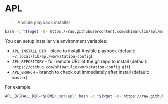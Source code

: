 # APL

> Ansible playbook installer

```bash
bash -c "$(wget -O- https://raw.githubusercontent.com/shimarulin/apl/master/install.sh)"
```

You can setup installer via environment variables:

- `APL_INSTALL_DIR` - place to install Ansible playbook (default: `~/.local/lib/apl/workstation-config`)
- `APL_REPOSITORY` - full remote URL of the git repo to install (default: `https://github.com/shimarulin/workstation-config.git`)
- `APL_BRANCH` - branch to check out immediately after install (default: `master`)

For example:

```bash
APL_INSTALL_DIR="$HOME/.opt/apl" bash -c "$(wget -O- https://raw.githubusercontent.com/shimarulin/apl/master/install.sh)"
```
